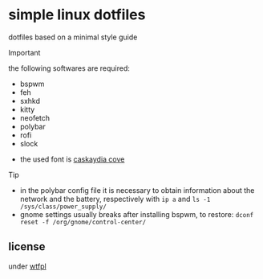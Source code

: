 # simple linux dotfiles

dotfiles based on a minimal style guide

> [!IMPORTANT]
> the following softwares are required:
> + bspwm
> + feh
> + sxhkd
> + kitty
> + neofetch
> + polybar
> + rofi
> + slock

+ the used font is [caskaydia cove](https://github.com/microsoft/cascadia-code/releases)

> [!TIP]
> + in the polybar config file it is necessary to obtain information about the network and the battery, respectively with `ip a` and `ls -1 /sys/class/power_supply/`
> + gnome settings usually breaks after installing bspwm, to restore: `dconf reset -f /org/gnome/control-center/`

## license

under [wtfpl](./LICENSE)
